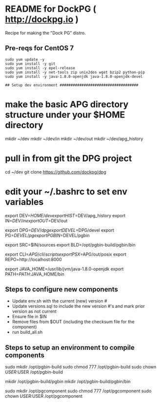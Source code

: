 # README for DockPG ( http://dockpg.io ) #

Recipe for making the "Dock PG" distro.

## Pre-reqs for CentOS 7 #####################################
```
sudo yum update -y
sudo yum install -y git 
sudo yum install -y epel-release
sudo yum install -y net-tools zip unix2dos wget bzip2 python-pip
sudo yum install -y java-1.8.0-openjdk java-1.8.0-openjdk-devel

## Setup dev environment ####################################
```
# make the basic APG directory structure under your $HOME directory
mkdir ~/dev
mkdir ~/dev/in
mkdir ~/dev/out
mkdir ~/dev/apg_history

# pull in from git the DPG project
cd ~/dev
git clone https://github.com/dockpg/dpg

# edit your ~/.bashrc to set env variables
export DEV=$HOME/dev
export HIST=$DEV/apg_history
export IN=$DEV/in
export OUT=$DEV/out

export DPG=$DEV/dpg
export DEVEL=$DPG/devel
export PG=$DEVEL/pg
export PGBIN=$DEVEL/pgbin

export SRC=$IN/sources
export BLD=/opt/pgbin-build/pgbin/bin

export CLI=$APG/cli/scripts
export PSX=$APG/out/posix
export REPO=http://localhost:8000

export JAVA_HOME=/usr/lib/jvm/java-1.8.0-openjdk
export PATH=$PATH:$JAVA_HOME/bin

## Steps to configure new components ######################################

* Update env.sh with the current (new) version #
* Update versions.sql to include the new version #'s and mark prior version as not current
* Ensure file in $IN
* Remove files from $OUT (including the checksum file for the component)
* run build_all.sh

## Steps to setup an environment to compile components ###############
sudo mkdir /opt/pgbin-build
sudo chmod 777 /opt/pgbin-build
sudo chown $USER:$USER /opt/pgbin-build

mkdir /opt/pgbin-build/pgbin
mkdir /opt/pgbin-build/pgbin/bin

sudo mkdir /opt/pgcomponent
sudo chmod 777 /opt/pgcomponent
sudo chown $USER:$USER /opt/pgcomponent


